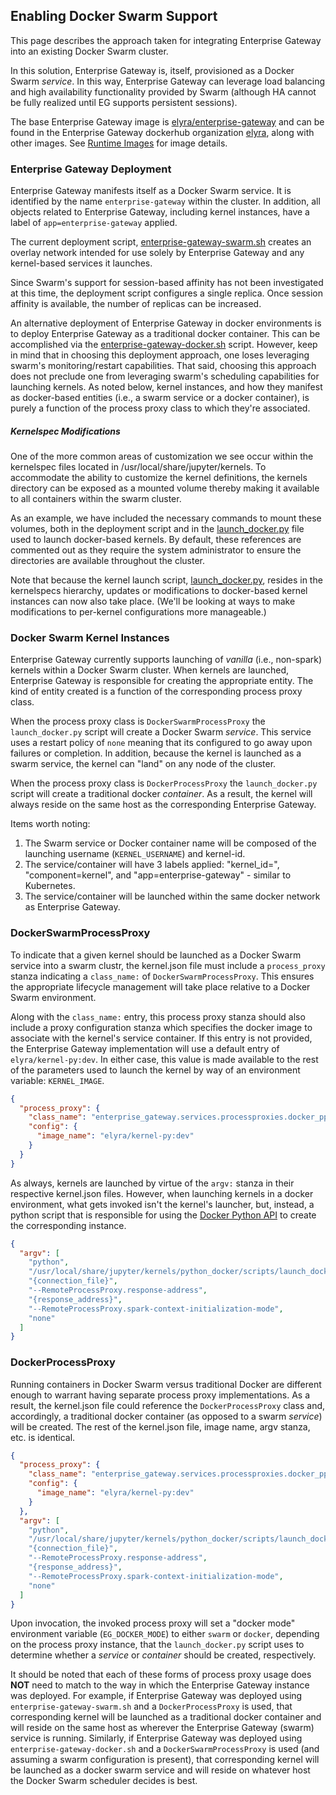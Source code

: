 ## Enabling Docker Swarm Support
This page describes the approach taken for integrating Enterprise Gateway into an existing
Docker Swarm cluster.

In this solution, Enterprise Gateway is, itself, provisioned as a Docker Swarm _service_.  In this way, Enterprise Gateway can leverage load 
balancing and high availability functionality provided by Swarm (although HA cannot be
fully realized until EG supports persistent sessions).

The base Enterprise Gateway image is [elyra/enterprise-gateway](https://hub.docker.com/r/elyra/enterprise-gateway/) 
and can be found in the Enterprise Gateway dockerhub organization [elyra](https://hub.docker.com/r/elyra/), along with
other images.  See [Runtime Images](docker.html#runtime-images) for image details.

### Enterprise Gateway Deployment
Enterprise Gateway manifests itself as a Docker Swarm service.  It is identified by the name `enterprise-gateway` within the cluster. 
In addition, all objects related to Enterprise Gateway, including kernel instances, have 
a label of `app=enterprise-gateway` applied.

The current deployment script, [enterprise-gateway-swarm.sh](https://github.com/jupyter/enterprise_gateway/blob/master/etc/docker/enterprise-gateway-swarm.sh) creates an overlay network intended for use solely by Enterprise Gateway and any kernel-based services it launches.

Since Swarm's support for session-based affinity has not been investigated at this time, the deployment script  configures a single replica.  Once session affinity is available, the number of replicas can be increased.

An alternative deployment of Enterprise Gateway in docker environments is to deploy Enterprise Gateway as a traditional docker container.  This can be accomplished via the [enterprise-gateway-docker.sh](https://github.com/jupyter/enterprise_gateway/blob/master/etc/docker/enterprise-gateway-docker.sh) script.  However, keep in mind that in choosing this deployment approach, one loses leveraging swarm's monitoring/restart capabilities.  That said, choosing this approach does not preclude one from leveraging swarm's scheduling capabilities for launching kernels.  As noted below, kernel instances, and how they manifest as docker-based entities (i.e., a swarm service or a docker container), is purely a function of the process proxy class to which they're associated.

##### Kernelspec Modifications
One of the more common areas of customization we see occur within the kernelspec files located
in /usr/local/share/jupyter/kernels.  To accommodate the ability to customize the kernel definitions,
the kernels directory can be exposed as a mounted volume thereby making 
it available to all containers within the swarm cluster.

As an example, we have included the necessary commands to mount these volumes, both in the deployment script and in the [launch_docker.py](https://github.com/jupyter/enterprise_gateway/blob/master/etc/kernel-launchers/docker/scripts/launch_docker.py) file used to launch docker-based kernels.  By default, these references are commented out as they require the system administrator to ensure the directories are available throughout the cluster.

Note that because the kernel launch script, [launch_docker.py](https://github.com/jupyter/enterprise_gateway/blob/master/etc/kernel-launchers/docker/scripts/launch_docker.py), 
resides in the kernelspecs hierarchy, updates or modifications to docker-based kernel instances can now 
also take place.  (We'll be looking at ways to make modifications to per-kernel configurations more manageable.)

### Docker Swarm Kernel Instances
Enterprise Gateway currently supports launching of _vanilla_ (i.e., non-spark) kernels within a Docker Swarm cluster.  When kernels are launched, Enterprise Gateway is responsible for creating the appropriate entity.  The kind of entity created is a function of the corresponding process proxy class.  

When the process proxy class is `DockerSwarmProcessProxy` the `launch_docker.py` script will create a Docker Swarm _service_.  This service uses a restart policy of `none` meaning that its configured to go away upon failures or completion.  In addition, because the kernel is launched as a swarm service, the kernel can "land" on any node of the cluster.

When the process proxy class is `DockerProcessProxy` the `launch_docker.py` script will create a traditional docker _container_.  As a result, the kernel will always reside on the same host as the corresponding Enterprise Gateway.

Items worth noting:
1. The Swarm service or Docker container name will be composed of the launching username (`KERNEL_USERNAME`) and kernel-id.
2. The service/container will have 3 labels applied: "kernel_id=<kernel-id>", "component=kernel", and "app=enterprise-gateway" - similar to Kubernetes.
3. The service/container will be launched within the same docker network as Enterprise Gateway.


### DockerSwarmProcessProxy
To indicate that a given kernel should be launched as a Docker Swarm service into a swarm clustr, the
kernel.json file must include a `process_proxy` stanza indicating a `class_name:`  of 
`DockerSwarmProcessProxy`. This ensures the appropriate lifecycle management will take place relative
to a Docker Swarm environment.

Along with the `class_name:` entry, this process proxy stanza should also include a proxy 
configuration stanza  which specifies the docker image to associate with the kernel's
service container.  If this entry is not provided, the Enterprise Gateway implementation will use a default 
entry of `elyra/kernel-py:dev`.  In either case, this value is made available to the 
rest of the parameters used to launch the kernel by way of an environment variable: 
`KERNEL_IMAGE`.

```json
{
  "process_proxy": {
    "class_name": "enterprise_gateway.services.processproxies.docker_pp.DockerSwarmProcessProxy",
    "config": {
      "image_name": "elyra/kernel-py:dev"
    }
  }
}
```
As always, kernels are launched by virtue of the `argv:` stanza in their respective kernel.json
files.  However, when launching kernels in a docker environment, what gets
invoked isn't the kernel's launcher, but, instead, a python script that is responsible
for using the [Docker Python API](https://docker-py.readthedocs.io/en/stable/) to 
create the corresponding instance.  

```json
{
  "argv": [
    "python",
    "/usr/local/share/jupyter/kernels/python_docker/scripts/launch_docker.py",
    "{connection_file}",
    "--RemoteProcessProxy.response-address",
    "{response_address}",
    "--RemoteProcessProxy.spark-context-initialization-mode",
    "none"
  ]
}
```

### DockerProcessProxy
Running containers in Docker Swarm versus traditional Docker are different enough to warrant having
separate process proxy implementations.  As a result, the kernel.json file could reference the `DockerProcessProxy` class and, accordingly, a traditional docker container (as opposed to a swarm _service_) will be created.  The rest of the kernel.json file, image name, argv stanza, etc. is identical.
```json
{
  "process_proxy": {
    "class_name": "enterprise_gateway.services.processproxies.docker_pp.DockerProcessProxy",
    "config": {
      "image_name": "elyra/kernel-py:dev"
    }
  },
  "argv": [
    "python",
    "/usr/local/share/jupyter/kernels/python_docker/scripts/launch_docker.py",
    "{connection_file}",
    "--RemoteProcessProxy.response-address",
    "{response_address}",
    "--RemoteProcessProxy.spark-context-initialization-mode",
    "none"
  ]
}
```
Upon invocation, the invoked process proxy will set a "docker mode" environment variable (`EG_DOCKER_MODE`) to either `swarm` or `docker`, depending on the process proxy instance, that the `launch_docker.py` script uses to determine whether a _service_ or _container_ should be created, respectively.

It should be noted that each of these forms of process proxy usage does **NOT** need to match to the way in which the Enterprise Gateway instance was deployed.  For example, if Enterprise Gateway was deployed using `enterprise-gateway-swarm.sh` and a `DockerProcessProxy` is used, that corresponding kernel will be launched as a traditional docker container and will reside on the same host as wherever the Enterprise Gateway (swarm) service is running.  Similarly, if Enterprise Gateway was deployed using `enterprise-gateway-docker.sh` and a `DockerSwarmProcessProxy` is used (and assuming a swarm configuration is present), that corresponding kernel will be launched as a docker swarm service and will reside on whatever host the Docker Swarm scheduler decides is best.
